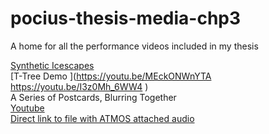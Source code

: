 # pocius-thesis-media-chp3
A home for all the performance videos included in my thesis

[Synthetic Icescapes
](https://www.youtube.com/watch?v=Jn8iVg3SdPk&ab_channel=IDMIL
) \
[T-Tree Demo
](https://youtu.be/MEckONWnYTA https://youtu.be/I3z0Mh_6WW4
) \
A Series of Postcards, Blurring Together \
[Youtube](https://youtu.be/KOhy9aR8rIc
) \
[Direct link to file with ATMOS attached audio
](https://drive.google.com/file/d/1fqp7A9VEr95FK6tOpOJgK3MYrMg7f9PI/view?usp=drive_link) 
